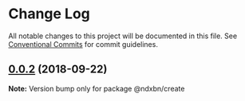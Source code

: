 # Change Log

All notable changes to this project will be documented in this file.
See [Conventional Commits](https://conventionalcommits.org) for commit guidelines.

<a name="0.0.2"></a>

## [0.0.2](https://github.com/ndxbn/ndxbn/compare/@ndxbn/create@0.0.2-6...@ndxbn/create@0.0.2) (2018-09-22)

**Note:** Version bump only for package @ndxbn/create
